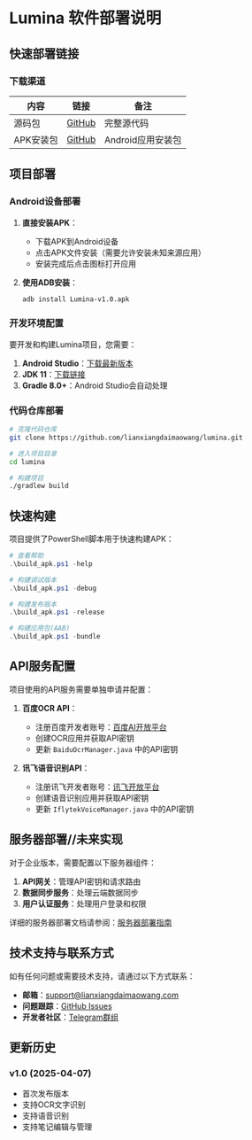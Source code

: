 # Lumina 软件部署说明

## 快速部署链接

### 下载渠道

| 内容 | 链接 | 备注 |
|------|------|------|
| 源码包 | [GitHub](https://github.com/lianxiangdaimaowang/lumina/releases/download/v1.0/Lumina_Source_Code.zip) | 完整源代码 |
| APK安装包 | [GitHub](https://github.com/lianxiangdaimaowang/lumina/releases/download/v1.0/Lumina-v1.0.apk) | Android应用安装包 |

## 项目部署

### Android设备部署

1. **直接安装APK**：
   - 下载APK到Android设备
   - 点击APK文件安装（需要允许安装未知来源应用）
   - 安装完成后点击图标打开应用

2. **使用ADB安装**：
   ```bash
   adb install Lumina-v1.0.apk
   ```

### 开发环境配置

要开发和构建Lumina项目，您需要：

1. **Android Studio**：[下载最新版本](https://developer.android.com/studio)
2. **JDK 11**：[下载链接](https://www.oracle.com/java/technologies/javase/jdk11-archive-downloads.html)
3. **Gradle 8.0+**：Android Studio会自动处理

### 代码仓库部署

```bash
# 克隆代码仓库
git clone https://github.com/lianxiangdaimaowang/lumina.git

# 进入项目目录
cd lumina

# 构建项目
./gradlew build
```

## 快速构建

项目提供了PowerShell脚本用于快速构建APK：

```powershell
# 查看帮助
.\build_apk.ps1 -help

# 构建调试版本
.\build_apk.ps1 -debug

# 构建发布版本
.\build_apk.ps1 -release

# 构建应用包(AAB)
.\build_apk.ps1 -bundle
```

## API服务配置

项目使用的API服务需要单独申请并配置：

1. **百度OCR API**：
   - 注册百度开发者账号：[百度AI开放平台](https://ai.baidu.com/)
   - 创建OCR应用并获取API密钥
   - 更新 `BaiduOcrManager.java` 中的API密钥

2. **讯飞语音识别API**：
   - 注册讯飞开发者账号：[讯飞开放平台](https://www.xfyun.cn/)
   - 创建语音识别应用并获取API密钥
   - 更新 `IflytekVoiceManager.java` 中的API密钥

## 服务器部署//未来实现

对于企业版本，需要配置以下服务器组件：

1. **API网关**：管理API密钥和请求路由
2. **数据同步服务**：处理云端数据同步
3. **用户认证服务**：处理用户登录和权限

详细的服务器部署文档请参阅：[服务器部署指南](https://github.com/lianxiangdaimaowang/lumina/wiki/server-deployment)

## 技术支持与联系方式

如有任何问题或需要技术支持，请通过以下方式联系：

- **邮箱**：support@lianxiangdaimaowang.com
- **问题跟踪**：[GitHub Issues](https://github.com/lianxiangdaimaowang/lumina/issues)
- **开发者社区**：[Telegram群组](https://t.me/luminadev)

## 更新历史

### v1.0 (2025-04-07)
- 首次发布版本
- 支持OCR文字识别
- 支持语音识别
- 支持笔记编辑与管理 
